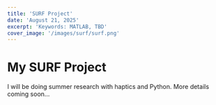 ```yaml
---
title: 'SURF Project'
date: 'August 21, 2025'
excerpt: 'Keywords: MATLAB, TBD'
cover_image: '/images/surf/surf.png'
---
```


# My SURF Project

I will be doing summer research with haptics and Python.  More details coming soon...